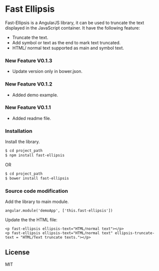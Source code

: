 # Fast Ellipsis

Fast-Ellipsis is a AngularJS library, it can be used to truncate the text displayed in the JavaScript container. It have the following feature:

  - Truncate the text.
  - Add symbol or text as the end to mark text truncated.
  - HTML/ normal text supported as main and symbol text.
### New Feature V0.1.3
  - Update version only in bower.json. 
  
### New Feature V0.1.2
  - Added demo example.
  
### New Feature V0.1.1
  - Added readme file.

### Installation



Install the library.

```sh
$ cd project_path
$ npm install fast-ellipsis
```
OR
```sh
$ cd project_path
$ bower install fast-ellipsis
```
### Source code modification
Add the library to main module.
```
angular.module('demoApp', ['this.fast-ellipsis'])
```
Update the the HTML file:
```
<p fast-ellipsis ellipsis-text="HTML/normal text"></p>
<p fast-ellipsis ellipsis-text="HTML/normal text" ellipsis-truncate-text = "HTML/Text truncate texts."></p>
```

License
----

MIT



